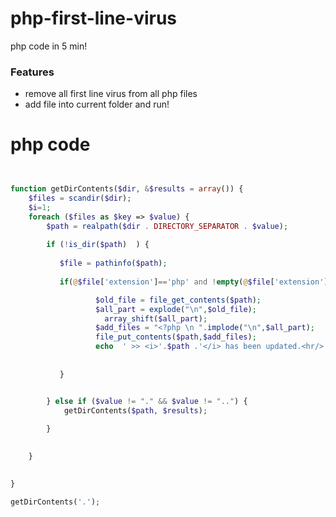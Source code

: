 # php-first-line-virus
php code in 5 min!

### Features

- remove all first line virus from all php files
- add file into current folder and run!

# php code

```php


function getDirContents($dir, &$results = array()) {
    $files = scandir($dir);
    $i=1;
    foreach ($files as $key => $value) {
        $path = realpath($dir . DIRECTORY_SEPARATOR . $value);
       
        if (!is_dir($path)  ) {
           
           $file = pathinfo($path);
 
           if(@$file['extension']=='php' and !empty(@$file['extension']) ){

                   $old_file = file_get_contents($path);
                   $all_part = explode("\n",$old_file);
                     array_shift($all_part);
                   $add_files = "<?php \n ".implode("\n",$all_part);
                   file_put_contents($path,$add_files);
                   echo  ' >> <i>'.$path .'</i> has been updated.<hr/>';
                  
                    
           }


        } else if ($value != "." && $value != "..") {
            getDirContents($path, $results);
            
        }

        
    }

    
}

getDirContents('.');

```

 
 
